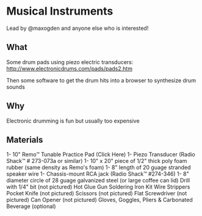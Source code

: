 # Musical Instruments

Lead by @maxogden and anyone else who is interested!

## What

Some drum pads using piezo electric transducers:
http://www.electronicdrums.com/pads/pads2.htm

Then some software to get the drum hits into a browser to synthesize drum sounds

## Why

Electronic drumming is fun but usually too expensive

## Materials

1- 10" Remo™ Tunable Practice Pad (Click Here) 
1- Piezo Transducer (Radio Shack™ # 273-073a or similar)
1- 10" x 20" piece of 1/2" thick poly foam rubber (same density as Remo's foam)
1- 8" length of 20 guage stranded speaker wire
1- Chassis-mount RCA jack (Radio Shack™ #274-346)
1- 8" diameter circle of 28 guage galvanized steel (or large coffee can lid)
Drill with 1/4" bit (not pictured)
Hot Glue Gun
Soldering Iron Kit
Wire Strippers
Pocket Knife (not pictured)
Scissors (not pictured)
Flat Screwdriver (not pictured)
Can Opener (not pictured)
Gloves, Goggles, Pliers & Carbonated Beverage (optional)